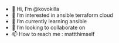 - 👋 Hi, I’m @kovokilla
- 👀 I’m interested in ansible terraform cloud
- 🌱 I’m currently learning ansible
- 💞️ I’m looking to collaborate on 
- 📫 How to reach me : mattthimself

<!---
kovokilla/kovokilla is a ✨ special ✨ repository because its `README.md` (this file) appears on your GitHub profile.
You can click the Preview link to take a look at your changes.
--->
